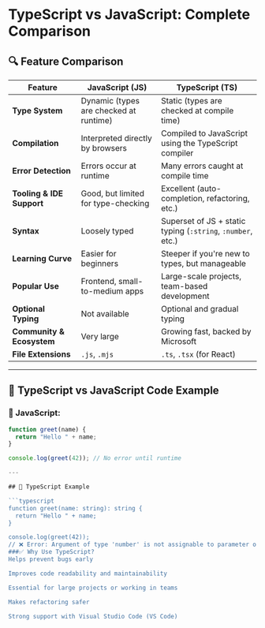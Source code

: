 # TypeScript vs JavaScript: Complete Comparison

## 🔍 Feature Comparison

| Feature                 | JavaScript (JS)                                   | TypeScript (TS)                                             |
|------------------------|----------------------------------------------------|--------------------------------------------------------------|
| **Type System**        | Dynamic (types are checked at runtime)             | Static (types are checked at compile time)                   |
| **Compilation**        | Interpreted directly by browsers                   | Compiled to JavaScript using the TypeScript compiler         |
| **Error Detection**    | Errors occur at runtime                            | Many errors caught at compile time                           |
| **Tooling & IDE Support** | Good, but limited for type-checking              | Excellent (auto-completion, refactoring, etc.)               |
| **Syntax**             | Loosely typed                                      | Superset of JS + static typing (`:string`, `:number`, etc.)  |
| **Learning Curve**     | Easier for beginners                               | Steeper if you're new to types, but manageable               |
| **Popular Use**        | Frontend, small-to-medium apps                     | Large-scale projects, team-based development                 |
| **Optional Typing**    | Not available                                      | Optional and gradual typing                                  |
| **Community & Ecosystem** | Very large                                      | Growing fast, backed by Microsoft                            |
| **File Extensions**    | `.js`, `.mjs`                                      | `.ts`, `.tsx` (for React)                                    |

---

## 🔧 TypeScript vs JavaScript Code Example

### 🔸 JavaScript:

```javascript
function greet(name) {
  return "Hello " + name;
}

console.log(greet(42)); // No error until runtime

---

## 🔹 TypeScript Example

```typescript
function greet(name: string): string {
  return "Hello " + name;
}

console.log(greet(42)); 
// ❌ Error: Argument of type 'number' is not assignable to parameter of type 'string'
###✅ Why Use TypeScript?
Helps prevent bugs early

Improves code readability and maintainability

Essential for large projects or working in teams

Makes refactoring safer

Strong support with Visual Studio Code (VS Code)